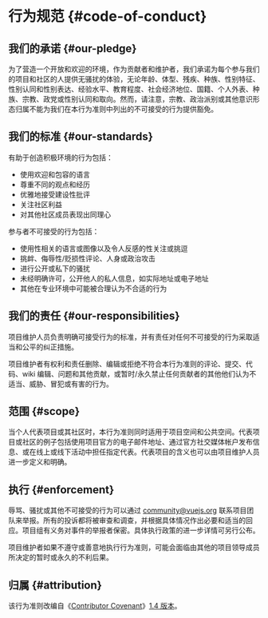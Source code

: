 # 行为规范 {#code-of-conduct}

## 我们的承诺 {#our-pledge}

为了营造一个开放和欢迎的环境，作为贡献者和维护者，我们承诺为每个参与我们的项目和社区的人提供无骚扰的体验，无论年龄、体型、残疾、种族、性别特征、性别认同和性别表达、经验水平、教育程度、社会经济地位、国籍、个人外表、种族、宗教、政党或性别认同和取向。然而，请注意，宗教、政治派别或其他意识形态归属不能为我们在本行为准则中列出的不可接受的行为提供豁免。

## 我们的标准 {#our-standards}

有助于创造积极环境的行为包括：

- 使用欢迎和包容的语言
- 尊重不同的观点和经历
- 优雅地接受建设性批评
- 关注社区利益
- 对其他社区成员表现出同理心

参与者不可接受的行为包括：

- 使用性相关的语言或图像以及令人反感的性关注或挑逗
- 挑衅、侮辱性/贬损性评论、人身或政治攻击
- 进行公开或私下的骚扰
- 未经明确许可，公开他人的私人信息，如实际地址或电子地址
- 其他在专业环境中可能被合理认为不合适的行为

## 我们的责任 {#our-responsibilities}

项目维护人员负责明确可接受行为的标准，并有责任对任何不可接受的行为采取适当和公平的纠正措施。

项目维护者有权利和责任删除、编辑或拒绝不符合本行为准则的评论、提交、代码、wiki 编辑、问题和其他贡献，或暂时/永久禁止任何贡献者的其他他们认为不适当、威胁、冒犯或有害的行为。

## 范围 {#scope}

当个人代表项目或其社区时，本行为准则同时适用于项目空间和公共空间。代表项目或社区的例子包括使用项目官方的电子邮件地址、通过官方社交媒体帐户发布信息、或在线上或线下活动中担任指定代表。代表项目的含义也可以由项目维护人员进一步定义和明确。

## 执行 {#enforcement}

辱骂、骚扰或其他不可接受的行为可以通过 community@vuejs.org 联系项目团队来举报。所有的投诉都将被审查和调查，并根据具体情况作出必要和适当的回应。项目组有义务对事件的举报者保密。具体执行政策的进一步详情可另行公布。

项目维护者如果不遵守或善意地执行行为准则，可能会面临由其他的项目领导成员所决定的暂时或永久的不利后果。

## 归属 {#attribution}

该行为准则改编自《[Contributor Covenant](https://www.contributor-covenant.org/)》[1.4 版本](https://www.contributor-covenant.org/version/1/4/code-of-conduct.html)。
